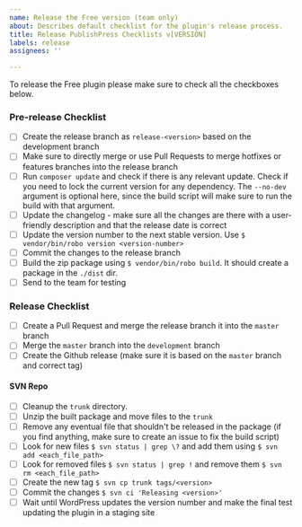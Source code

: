 ```yaml
---
name: Release the Free version (team only)
about: Describes default checklist for the plugin's release process.
title: Release PublishPress Checklists v[VERSION]
labels: release
assignees: ''

---
```


To release the Free plugin please make sure to check all the checkboxes below.

### Pre-release Checklist

- [ ] Create the release branch as `release-<version>` based on the development branch
- [ ] Make sure to directly merge or use Pull Requests to merge hotfixes or features branches into the release branch
- [ ] Run `composer update` and check if there is any relevant update. Check if you need to lock the current version for any dependency. The `--no-dev` argument is optional here, since the build script will make sure to run the build with that argument.
- [ ] Update the changelog - make sure all the changes are there with a user-friendly description and that the release date is correct
- [ ] Update the version number to the next stable version. Use `$ vendor/bin/robo version <version-number>`
- [ ] Commit the changes to the release branch
- [ ] Build the zip package using `$ vendor/bin/robo build`. It should create a package in the `./dist` dir.
- [ ] Send to the team for testing

### Release Checklist

- [ ] Create a Pull Request and merge the release branch it into the `master` branch
- [ ] Merge the `master` branch into the `development` branch
- [ ] Create the Github release (make sure it is based on the `master` branch and correct tag)

#### SVN Repo
- [ ] Cleanup the `trunk` directory.
- [ ] Unzip the built package and move files to the `trunk`
- [ ] Remove any eventual file that shouldn't be released in the package (if you find anything, make sure to create an issue to fix the build script)
- [ ] Look for new files `$ svn status | grep \?` and add them using `$ svn add <each_file_path>`
- [ ] Look for removed files `$ svn status | grep !` and remove them `$ svn rm <each_file_path>`
- [ ] Create the new tag `$ svn cp trunk tags/<version>`
- [ ] Commit the changes `$ svn ci 'Releasing <version>'`
- [ ] Wait until WordPress updates the version number and make the final test updating the plugin in a staging site
